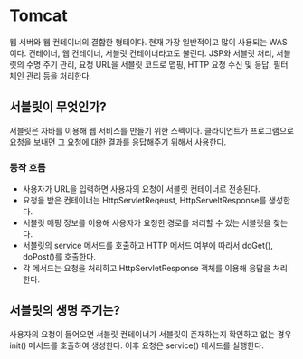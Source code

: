# Tomcat
웹 서버와 웹 컨테이너의 결합한 형태이다.
현재 가장 일반적이고 많이 사용되는 WAS이다. 컨테이너, 웹 컨테이너, 서블릿 컨테이너라고도 불린다.
JSP와 서블릿 처리, 서블릿의 수명 주기 관리, 요청 URL을 서블릿 코드로 맵핑, HTTP 요청 수신 및 응답, 필터 체인 관리 등을 처리한다.

## 서블릿이 무엇인가?
서블릿은 자바를 이용해 웹 서비스를 만들기 위한 스펙이다.
클라이언트가 프로그램으로 요청을 보내면 그 요청에 대한 결과를 응답해주기 위해서 사용한다.

### 동작 흐름
- 사용자가 URL을 입력하면 사용자의 요청이 서블릿 컨테이너로 전송된다.
- 요청을 받은 컨테이너는 HttpServletReqeust, HttpServeltResponse를 생성한다.
- 서블릿 매핑 정보를 이용해 사용자가 요청한 경로를 처리할 수 있는 서블릿을 찾는다.
- 서블릿의 service 메서드를 호출하고 HTTP 메서드 여부에 따라서 doGet(), doPost()를 호출한다.
- 각 메서드는 요청을 처리하고 HttpServletResponse 객체를 이용해 응답을 처리한다.

## 서블릿의 생명 주기는?
사용자의 요청이 들어오면 서블릿 컨테이너가 서블릿이 존재하는지 확인하고 없는 경우 init() 메서드를 호출하여 생성한다.
이후 요청은 service() 메서드를 실행한다.